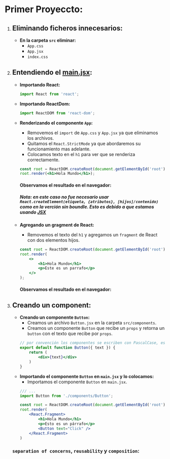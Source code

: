 # Primer Proyeccto:

1. ## Eliminando ficheros innecesarios:

    - **En la carpeta `src` eliminar:**
        - `App.css`
        - `App.jsx`
        - `index.css`

2. ## Entendiendo el [main.jsx](./src/main.jsx):

    - **Importando React:**
        ```jsx
        import React from 'react';
        ```
    - **Importando ReactDom:**
        ```jsx
        import ReactDOM from 'react-dom';
        ```
    - **Renderizando el componente `App`:**
        - Removemos el `import` de `App.css` y `App.jsx` ya que eliminamos los archivos.
        - Quitamos el `React.StrictMode` ya que abordaremos su funcionamiento mas adelante.
        - Colocamos texto en el `h1` para ver que se renderiza correctamente.
        ```jsx
        const root = ReactDOM.createRoot(document.getElementById('root'));
        root.render(<h1>Hola Mundo</h1>);
        ```
        #### Observamos el resultado en el navegador:
        ##### ***Nota:*** en este caso no fue necesario usar `React.createElement(etiqueta, {atributos}, [hijos]/contenido)` como en la verción sin boundle. Esto es debido a que estamos usando [JSX](https://www.w3schools.com/react/react_jsx.asp)

    - **Agregando un gragment de React:**
        - Removemos el texto del `h1` y agregamos un `fragment` de React con dos elementos hijos.
        ```jsx
        const root = ReactDOM.createRoot(document.getElementById('root'));
        root.render(
            <>
                <h1>Hola Mundo</h1>
                <p>Este es un parrafo</p>
            </>
        );
        ```
        #### Observamos el resultado en el navegador:

3. ## Creando un component: 

    - **Creando un componente `Button`:**
        - Creamos un archivo `Button.jsx` en la carpeta `src/components`.
        - Creamos un componente `Button` que recibe un `props` y retorna un `button` con el texto que recibe por `props`.
        ```jsx
        // por convención los componentes se escriben con PascalCase, es decir la primera letra de todas las palabras en mayúscula sin espacio entre ellas.
        export default function Button({ text }) {
            return (
                <div>{text}</div>
            )
        }
        ```
    - **Importando el componente `Button` en `main.jsx` y lo colocamos:**
        - Importamos el componente `Button` en `main.jsx`.
        ```jsx
        /// ...
        import Button from './components/Button';

        const root = ReactDOM.createRoot(document.getElementById('root'))
        root.render(
            <React.Fragment>
                <h1>Hola Mundo</h1>
                <p>Esto es un párrafo</p>
                <Button text="Click" />
            </React.Fragment>
        )
        ```
    ### `separation of concerns`, `reusability` y `composition`: